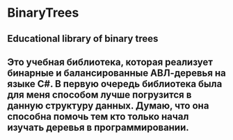 # BinaryTrees
 Educational library of binary trees
---
Это учебная библиотека, которая реализует бинарные и балансированные АВЛ-деревья на языке C#.
В первую очередь библиотека была для меня способом лучше погрузится в данную структуру данных.
Думаю, что она способна помочь тем кто только начал изучать деревья в программировании.
---
